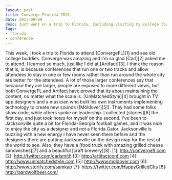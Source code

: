 ```yaml
---
layout: post
title: Converge Florida 2013
date: 2013-09-09
desc: Just went on a trip to Florida, including visiting my college town and attending UnmatchedStyle's Converge Florida in Jacksonville, FL. It was an entirely inspiring weekend and I learned a lot.
Tags:
- florida
- conference
---
```

This week, I took a trip to Florida to attend [ConvergeFL][1] and see old college buddies. Converge was amazing and I'm so glad [Carl][2] asked me to attend. I learned so much, just like I did at [Artifact][3]. I think the reason that is, is because conferences that run one or two tracks and allow attendees to stay in one or few rooms rather than run around the whole city are better for the attendees. A lot of those larger conferences say that because they are larger, people are exposed to more different views, but both ConvergeFL and Artifact have proved that its about maintaining the content, no matter what the scale is. [UnMatchedStyle][4] brought in TV app designers and a musician who built his own instruments implementing technology to create new sounds ([Moldover][5]). They had some folks show code, while others spoke on leadership. I collected [stories][6] the first day, and just took notes for myself on the second. I've been to Jacksonville quite a bit for Florida-Georgia football games, and it was nice to enjoy the city as a designer and not a Florida Gator. Jacksonville is buzzing with a new energy I have never seen there before and the designers there are putting Jacksonville on the design map for the rest of the world to see. Also, they have a [food truck with amazing grilled cheese sandwiches][7] and a beautiful [craft brewery][8].
[1]: http://convergefl.com
[2]: http://twitter.com/carlsmith
[3]: http://artifactconf.com
[4]: http://www.unmatchedstyle.com
[5]: http://www.moldover.com
[6]: http://www.storify.com/samkap
[7]: https://twitter.com/HappyGrilledChs
[8]: http://aardwolfbeer.com/